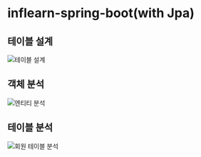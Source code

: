 # inflearn-spring-boot(with Jpa)

## 테이블 설계
![테이블 설계](https://user-images.githubusercontent.com/52206904/156893740-190aba3a-07f3-4cd8-8c06-898a7dbaac3e.png)

## 객체 분석
![엔티티 분석](https://user-images.githubusercontent.com/52206904/156893747-824c07c7-39e2-43b5-bc96-2ff2779046f8.png)

## 테이블 분석
![회원 테이블 분석](https://user-images.githubusercontent.com/52206904/156893754-5dcef06b-14f5-4106-a5c3-89ae5af34abc.png)

